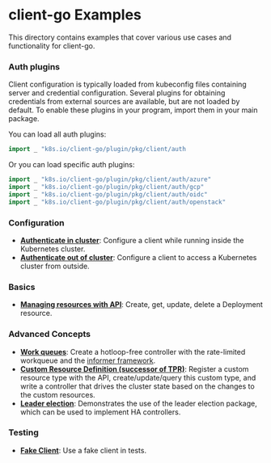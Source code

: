 # client-go Examples

This directory contains examples that cover various use cases and functionality
for client-go.

### Auth plugins

Client configuration is typically loaded from kubeconfig files containing server and credential configuration.
Several plugins for obtaining credentials from external sources are available, but are not loaded by default.
To enable these plugins in your program, import them in your main package.

You can load all auth plugins:
```go
import _ "k8s.io/client-go/plugin/pkg/client/auth
```

Or you can load specific auth plugins:
```go
import _ "k8s.io/client-go/plugin/pkg/client/auth/azure"
import _ "k8s.io/client-go/plugin/pkg/client/auth/gcp"
import _ "k8s.io/client-go/plugin/pkg/client/auth/oidc"
import _ "k8s.io/client-go/plugin/pkg/client/auth/openstack"
```

### Configuration

- [**Authenticate in cluster**](./in-cluster-client-configuration): Configure a
  client while running inside the Kubernetes cluster.
- [**Authenticate out of cluster**](./out-of-cluster-client-configuration):
  Configure a client to access a Kubernetes cluster from outside.

### Basics

- [**Managing resources with API**](./create-update-delete-deployment): Create,
  get, update, delete a Deployment resource.

### Advanced Concepts

- [**Work queues**](./workqueue): Create a hotloop-free controller with the
  rate-limited workqueue and the [informer framework][informer].
- [**Custom Resource Definition (successor of TPR)**](https://git.k8s.io/apiextensions-apiserver/examples/client-go):
  Register a custom resource type with the API, create/update/query this custom
  type, and write a controller that drives the cluster state based on the changes to
  the custom resources.
- [**Leader election**](./leader-election): Demonstrates the use of the leader election package, which can be used to implement HA controllers.

[informer]: https://godoc.org/k8s.io/client-go/tools/cache#NewInformer

### Testing

- [**Fake Client**](./fake-client): Use a fake client in tests.